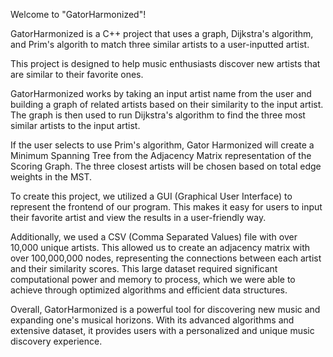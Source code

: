 Welcome to "GatorHarmonized"! 

GatorHarmonized is a C++ project that uses a graph, Dijkstra's algorithm, and Prim's algorith to match three similar artists to a user-inputted artist. 

This project is designed to help music enthusiasts discover new artists that are similar to their favorite ones.

GatorHarmonized works by taking an input artist name from the user and building a graph of related artists based on their similarity to the input artist. The graph is then used to run Dijkstra's algorithm to find the three most similar artists to the input artist.

If the user selects to use Prim's algorithm, Gator Harmonized will create a Minimum Spanning Tree from the Adjacency Matrix representation of the Scoring Graph. The three closest artists will be chosen based on total edge weights in the MST. 

To create this project, we utilized a GUI (Graphical User Interface) to represent the frontend of our program. This makes it easy for users to input their favorite artist and view the results in a user-friendly way.

Additionally, we used a CSV (Comma Separated Values) file with over 10,000 unique artists. This allowed us to create an adjacency matrix with over 100,000,000 nodes, representing the connections between each artist and their similarity scores. This large dataset required significant computational power and memory to process, which we were able to achieve through optimized algorithms and efficient data structures.

Overall, GatorHarmonized is a powerful tool for discovering new music and expanding one's musical horizons. With its advanced algorithms and extensive dataset, it provides users with a personalized and unique music discovery experience.
